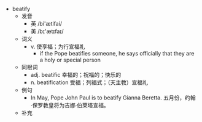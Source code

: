 - beatify
  - 发音
    - 英 /bi'ætifai/
    - 美 /bɪ'ætɪfaɪ/
  - 词义
    - v. 使享福；为行宣福礼
      - if the Pope beatifies someone, he says officially that they are a holy or special person
  - 同根词
    - adj. beatific 幸福的；祝福的；快乐的
    - n. beatification 受福；列福式；（天主教）宣福礼
  - 例句
    - In May, Pope John Paul is to beatify Gianna Beretta. 五月份，约翰·保罗教皇将为吉娜·伯莱塔宣福。
  - 补充